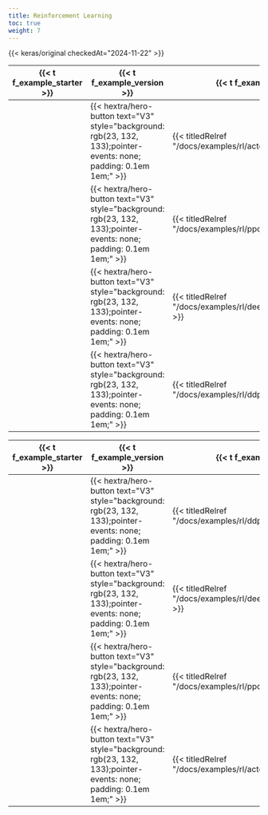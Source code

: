 ```yaml
---
title: Reinforcement Learning
toc: true
weight: 7
---
```


{{< keras/original checkedAt="2024-11-22" >}}

| {{< t f_example_starter >}} | {{< t f_example_version >}}                                                                                          | {{< t f_example_title >}}                                        | {{< t f_example_date_created >}} | {{< t f_example_last_modified >}} |
| --------------------------- | -------------------------------------------------------------------------------------------------------------------- | ---------------------------------------------------------------- | -------------------------------- | --------------------------------- |
|                             | {{< hextra/hero-button text="V3" style="background: rgb(23, 132, 133);pointer-events: none; padding: 0.1em 1em;" >}} | {{< titledRelref "/docs/examples/rl/actor_critic_cartpole" >}}   | 2020/05/13                       | 2024/02/22                        |
|                             | {{< hextra/hero-button text="V3" style="background: rgb(23, 132, 133);pointer-events: none; padding: 0.1em 1em;" >}} | {{< titledRelref "/docs/examples/rl/ppo_cartpole" >}}            | 2021/06/24                       | 2024/03/12                        |
|                             | {{< hextra/hero-button text="V3" style="background: rgb(23, 132, 133);pointer-events: none; padding: 0.1em 1em;" >}} | {{< titledRelref "/docs/examples/rl/deep_q_network_breakout" >}} | 2020/05/23                       | 2024/03/16                        |
|                             | {{< hextra/hero-button text="V3" style="background: rgb(23, 132, 133);pointer-events: none; padding: 0.1em 1em;" >}} | {{< titledRelref "/docs/examples/rl/ddpg_pendulum" >}}           | 2020/06/04                       | 2024/03/23                        |

| {{< t f_example_starter >}} | {{< t f_example_version >}}                                                                                          | {{< t f_example_title >}}                                        | {{< t f_example_date_created >}} | {{< t f_example_last_modified >}} ▼ |
| --------------------------- | -------------------------------------------------------------------------------------------------------------------- | ---------------------------------------------------------------- | -------------------------------- | ----------------------------------- |
|                             | {{< hextra/hero-button text="V3" style="background: rgb(23, 132, 133);pointer-events: none; padding: 0.1em 1em;" >}} | {{< titledRelref "/docs/examples/rl/ddpg_pendulum" >}}           | 2020/06/04                       | 2024/03/23                          |
|                             | {{< hextra/hero-button text="V3" style="background: rgb(23, 132, 133);pointer-events: none; padding: 0.1em 1em;" >}} | {{< titledRelref "/docs/examples/rl/deep_q_network_breakout" >}} | 2020/05/23                       | 2024/03/16                          |
|                             | {{< hextra/hero-button text="V3" style="background: rgb(23, 132, 133);pointer-events: none; padding: 0.1em 1em;" >}} | {{< titledRelref "/docs/examples/rl/ppo_cartpole" >}}            | 2021/06/24                       | 2024/03/12                          |
|                             | {{< hextra/hero-button text="V3" style="background: rgb(23, 132, 133);pointer-events: none; padding: 0.1em 1em;" >}} | {{< titledRelref "/docs/examples/rl/actor_critic_cartpole" >}}   | 2020/05/13                       | 2024/02/22                          |
